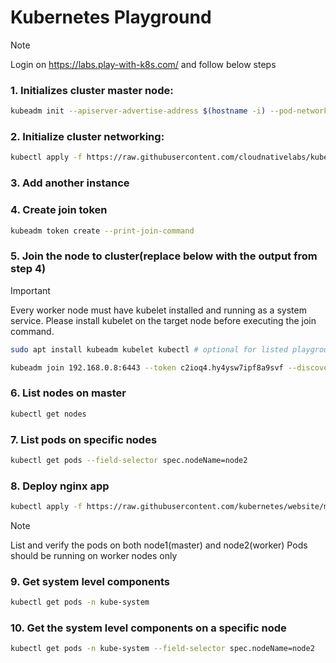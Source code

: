 # Kubernetes Playground

> [!NOTE]
> Login on https://labs.play-with-k8s.com/ and follow below steps

### 1. Initializes cluster master node:

```sh
kubeadm init --apiserver-advertise-address $(hostname -i) --pod-network-cidr 10.5.0.0/16
```

### 2. Initialize cluster networking:

```sh
kubectl apply -f https://raw.githubusercontent.com/cloudnativelabs/kube-router/master/daemonset/kubeadm-kuberouter.yaml
```

### 3. Add another instance

### 4. Create join token

```sh
kubeadm token create --print-join-command
```

### 5. Join the node to cluster(replace below with the output from step 4)

> [!IMPORTANT]
> Every worker node must have kubelet installed and running as a system service. Please install kubelet on the target node before executing the join command.

```sh
sudo apt install kubeadm kubelet kubectl # optional for listed playground as it comes with pre-installed

```

```sh
kubeadm join 192.168.0.8:6443 --token c2ioq4.hy4ysw7ipf8a9svf --discovery-token-ca-cert-hash sha256:d507dc03285b97e1442dff82c07c7c623b4ac3d73379ca0cd954128a67f58423
```

### 6. List nodes on master

```sh
kubectl get nodes
```

### 7. List pods on specific nodes

```sh
kubectl get pods --field-selector spec.nodeName=node2
```

### 8. Deploy nginx app

```sh
kubectl apply -f https://raw.githubusercontent.com/kubernetes/website/master/content/en/examples/application/nginx-app.yaml
```

> [!NOTE]
> List and verify the pods on both node1(master) and node2(worker)
> Pods should be running on worker nodes only

### 9. Get system level components

```sh
kubectl get pods -n kube-system
```

### 10. Get the system level components on a specific node

```sh
kubectl get pods -n kube-system --field-selector spec.nodeName=node2
```
